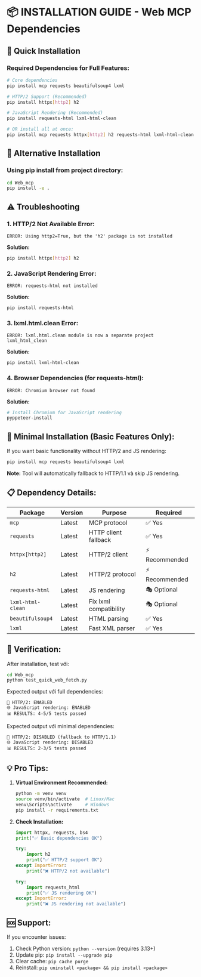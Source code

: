# 📦 INSTALLATION GUIDE - Web MCP Dependencies

## 🚀 Quick Installation

### Required Dependencies for Full Features:

```bash
# Core dependencies
pip install mcp requests beautifulsoup4 lxml

# HTTP/2 Support (Recommended)
pip install httpx[http2] h2

# JavaScript Rendering (Recommended) 
pip install requests-html lxml-html-clean

# OR install all at once:
pip install mcp requests httpx[http2] h2 requests-html lxml-html-clean beautifulsoup4 lxml
```

## 🔧 Alternative Installation

### Using pip install from project directory:

```bash
cd Web_mcp
pip install -e .
```

## ⚠️ Troubleshooting

### 1. HTTP/2 Not Available Error:
```
ERROR: Using http2=True, but the 'h2' package is not installed
```
**Solution:**
```bash
pip install httpx[http2] h2
```

### 2. JavaScript Rendering Error:
```
ERROR: requests-html not installed
```
**Solution:**
```bash
pip install requests-html
```

### 3. lxml.html.clean Error:
```
ERROR: lxml.html.clean module is now a separate project lxml_html_clean
```
**Solution:**
```bash
pip install lxml-html-clean
```

### 4. Browser Dependencies (for requests-html):
```
ERROR: Chromium browser not found
```
**Solution:**
```bash
# Install Chromium for JavaScript rendering
pyppeteer-install
```

## 🎯 Minimal Installation (Basic Features Only):

If you want basic functionality without HTTP/2 and JS rendering:

```bash
pip install mcp requests beautifulsoup4 lxml
```

**Note:** Tool will automatically fallback to HTTP/1.1 và skip JS rendering.

## 📋 Dependency Details:

| Package | Version | Purpose | Required |
|---------|---------|---------|----------|
| `mcp` | Latest | MCP protocol | ✅ Yes |
| `requests` | Latest | HTTP client fallback | ✅ Yes |
| `httpx[http2]` | Latest | HTTP/2 client | ⚡ Recommended |
| `h2` | Latest | HTTP/2 protocol | ⚡ Recommended |
| `requests-html` | Latest | JS rendering | 🎭 Optional |
| `lxml-html-clean` | Latest | Fix lxml compatibility | 🎭 Optional |
| `beautifulsoup4` | Latest | HTML parsing | ✅ Yes |
| `lxml` | Latest | Fast XML parser | ✅ Yes |

## 🚀 Verification:

After installation, test với:

```bash
cd Web_mcp
python test_quick_web_fetch.py
```

Expected output với full dependencies:
```
🚀 HTTP/2: ENABLED
🌐 JavaScript rendering: ENABLED
📊 RESULTS: 4-5/5 tests passed
```

Expected output với minimal dependencies:
```
🚀 HTTP/2: DISABLED (fallback to HTTP/1.1)  
🌐 JavaScript rendering: DISABLED
📊 RESULTS: 2-3/5 tests passed
```

## 💡 Pro Tips:

1. **Virtual Environment Recommended:**
   ```bash
   python -m venv venv
   source venv/bin/activate  # Linux/Mac
   venv\Scripts\activate     # Windows
   pip install -r requirements.txt
   ```

2. **Check Installation:**
   ```python
   import httpx, requests, bs4
   print("✅ Basic dependencies OK")
   
   try:
       import h2
       print("✅ HTTP/2 support OK")
   except ImportError:
       print("❌ HTTP/2 not available")
   
   try:
       import requests_html
       print("✅ JS rendering OK")
   except ImportError:
       print("❌ JS rendering not available")
   ```

## 🆘 Support:

If you encounter issues:

1. Check Python version: `python --version` (requires 3.13+)
2. Update pip: `pip install --upgrade pip`
3. Clear cache: `pip cache purge`
4. Reinstall: `pip uninstall <package> && pip install <package>`
